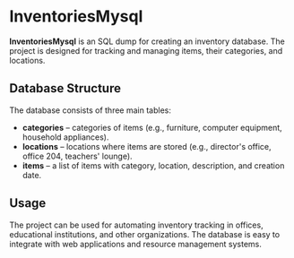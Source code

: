 # InventoriesMysql

**InventoriesMysql** is an SQL dump for creating an inventory database. The project is designed for tracking and managing items, their categories, and locations.

## Database Structure
The database consists of three main tables:
- **categories** – categories of items (e.g., furniture, computer equipment, household appliances).
- **locations** – locations where items are stored (e.g., director's office, office 204, teachers' lounge).
- **items** – a list of items with category, location, description, and creation date.

## Usage
The project can be used for automating inventory tracking in offices, educational institutions, and other organizations. The database is easy to integrate with web applications and resource management systems.
